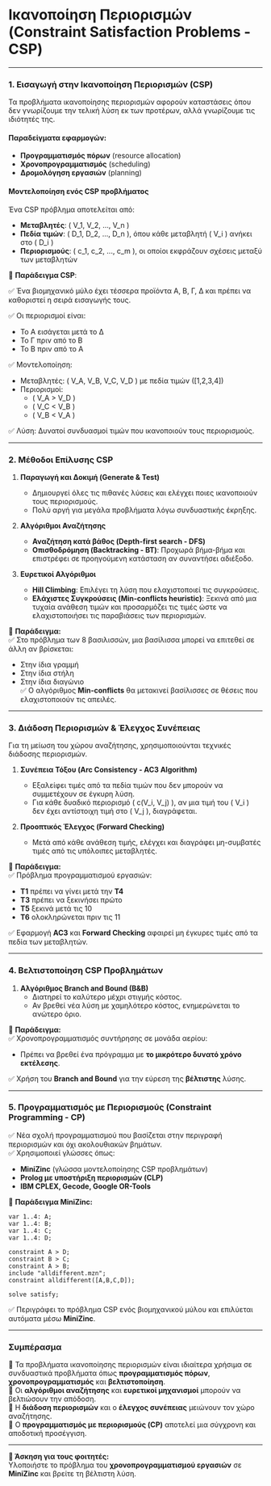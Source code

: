 # Ικανοποίηση Περιορισμών (Constraint Satisfaction Problems - CSP)

---

### **1. Εισαγωγή στην Ικανοποίηση Περιορισμών (CSP)**  
Τα προβλήματα ικανοποίησης περιορισμών αφορούν καταστάσεις όπου δεν γνωρίζουμε την τελική λύση εκ των προτέρων, αλλά γνωρίζουμε τις ιδιότητές της.  

#### **Παραδείγματα εφαρμογών:**
- **Προγραμματισμός πόρων** (resource allocation)  
- **Χρονοπρογραμματισμός** (scheduling)  
- **Δρομολόγηση εργασιών** (planning)  

#### **Μοντελοποίηση ενός CSP προβλήματος**  
Ένα CSP πρόβλημα αποτελείται από:  
- **Μεταβλητές**: \( V_1, V_2, ..., V_n \)  
- **Πεδία τιμών**: \( D_1, D_2, ..., D_n \), όπου κάθε μεταβλητή \( V_i \) ανήκει στο \( D_i \)  
- **Περιορισμούς**: \( c_1, c_2, ..., c_m \), οι οποίοι εκφράζουν σχέσεις μεταξύ των μεταβλητών  

🔹 **Παράδειγμα CSP**:  

✅ Ένα βιομηχανικό μύλο έχει τέσσερα προϊόντα Α, Β, Γ, Δ και πρέπει να καθοριστεί η σειρά εισαγωγής τους.  

✅ Οι περιορισμοί είναι:  
  - Το Α εισάγεται μετά το Δ  
  - Το Γ πριν από το Β  
  - Το Β πριν από το Α  

✅ Μοντελοποίηση:  
  - Μεταβλητές: \( V_A, V_B, V_C, V_D \) με πεδία τιμών \([1,2,3,4]\)  
  - Περιορισμοί:  
    - \( V_A > V_D \)  
    - \( V_C < V_B \)  
    - \( V_B < V_A \)  

✅ Λύση: Δυνατοί συνδυασμοί τιμών που ικανοποιούν τους περιορισμούς.

---

### **2. Μέθοδοι Επίλυσης CSP**
1. **Παραγωγή και Δοκιμή (Generate & Test)**  
   - Δημιουργεί όλες τις πιθανές λύσεις και ελέγχει ποιες ικανοποιούν τους περιορισμούς.  
   - Πολύ αργή για μεγάλα προβλήματα λόγω συνδυαστικής έκρηξης.  
   
2. **Αλγόριθμοι Αναζήτησης**  
   - **Αναζήτηση κατά βάθος (Depth-first search - DFS)**  
   - **Οπισθοδρόμηση (Backtracking - BT)**: Προχωρά βήμα-βήμα και επιστρέφει σε προηγούμενη κατάσταση αν συναντήσει αδιέξοδο.  
   
3. **Ευρετικοί Αλγόριθμοι**  
   - **Hill Climbing**: Επιλέγει τη λύση που ελαχιστοποιεί τις συγκρούσεις.  
   - **Ελάχιστες Συγκρούσεις (Min-conflicts heuristic)**: Ξεκινά από μια τυχαία ανάθεση τιμών και προσαρμόζει τις τιμές ώστε να ελαχιστοποιήσει τις παραβιάσεις των περιορισμών.  

🔹 **Παράδειγμα:**  
✅ Στο πρόβλημα των 8 βασιλισσών, μια βασίλισσα μπορεί να επιτεθεί σε άλλη αν βρίσκεται:  
  - Στην ίδια γραμμή  
  - Στην ίδια στήλη  
  - Στην ίδια διαγώνιο  
✅ Ο αλγόριθμος **Min-conflicts** θα μετακινεί βασίλισσες σε θέσεις που ελαχιστοποιούν τις απειλές.

---

### **3. Διάδοση Περιορισμών & Έλεγχος Συνέπειας**
Για τη μείωση του χώρου αναζήτησης, χρησιμοποιούνται τεχνικές διάδοσης περιορισμών.

1. **Συνέπεια Τόξου (Arc Consistency - AC3 Algorithm)**  
   - Εξαλείφει τιμές από τα πεδία τιμών που δεν μπορούν να συμμετέχουν σε έγκυρη λύση.  
   - Για κάθε δυαδικό περιορισμό \( c(V_i, V_j) \), αν μια τιμή του \( V_i \) δεν έχει αντίστοιχη τιμή στο \( V_j \), διαγράφεται.  

2. **Προοπτικός Έλεγχος (Forward Checking)**  
   - Μετά από κάθε ανάθεση τιμής, ελέγχει και διαγράφει μη-συμβατές τιμές από τις υπόλοιπες μεταβλητές.  

🔹 **Παράδειγμα:**  
✅ Πρόβλημα προγραμματισμού εργασιών:  
  - **T1** πρέπει να γίνει μετά την **T4**  
  - **T3** πρέπει να ξεκινήσει πρώτο  
  - **T5** ξεκινά μετά τις 10  
  - **T6** ολοκληρώνεται πριν τις 11  

✅ Εφαρμογή **AC3** και **Forward Checking** αφαιρεί μη έγκυρες τιμές από τα πεδία των μεταβλητών.

---

### **4. Βελτιστοποίηση CSP Προβλημάτων**
1. **Αλγόριθμος Branch and Bound (B&B)**  
   - Διατηρεί το καλύτερο μέχρι στιγμής κόστος.  
   - Αν βρεθεί νέα λύση με χαμηλότερο κόστος, ενημερώνεται το ανώτερο όριο.  

🔹 **Παράδειγμα:**  
✅ Χρονοπρογραμματισμός συντήρησης σε μονάδα αερίου:  
  - Πρέπει να βρεθεί ένα πρόγραμμα με **το μικρότερο δυνατό χρόνο εκτέλεσης**.  

✅ Χρήση του **Branch and Bound** για την εύρεση της **βέλτιστης** λύσης.

---

### **5. Προγραμματισμός με Περιορισμούς (Constraint Programming - CP)**
✅ Νέα σχολή προγραμματισμού που βασίζεται στην περιγραφή περιορισμών και όχι ακολουθιακών βημάτων.  
✅ Χρησιμοποιεί γλώσσες όπως:
  - **MiniZinc** (γλώσσα μοντελοποίησης CSP προβλημάτων)
  - **Prolog με υποστήριξη περιορισμών (CLP)**
  - **IBM CPLEX, Gecode, Google OR-Tools**  

🔹 **Παράδειγμα MiniZinc:**  
```minizinc
var 1..4: A;
var 1..4: B;
var 1..4: C;
var 1..4: D;

constraint A > D;
constraint B > C;
constraint A > B;
include "alldifferent.mzn";
constraint alldifferent([A,B,C,D]);

solve satisfy;
```
✅ Περιγράφει το πρόβλημα CSP ενός βιομηχανικού μύλου και επιλύεται αυτόματα μέσω **MiniZinc**.

---

### **Συμπέρασμα**
🔹 Τα προβλήματα ικανοποίησης περιορισμών είναι ιδιαίτερα χρήσιμα σε συνδυαστικά προβλήματα όπως **προγραμματισμός πόρων**, **χρονοπρογραμματισμός** και **βελτιστοποίηση**.  
🔹 Οι **αλγόριθμοι αναζήτησης** και **ευρετικοί μηχανισμοί** μπορούν να βελτιώσουν την απόδοση.  
🔹 Η **διάδοση περιορισμών** και ο **έλεγχος συνέπειας** μειώνουν τον χώρο αναζήτησης.  
🔹 Ο **προγραμματισμός με περιορισμούς (CP)** αποτελεί μια σύγχρονη και αποδοτική προσέγγιση.

---

**📌 Άσκηση για τους φοιτητές:**  
Υλοποιήστε το πρόβλημα του **χρονοπρογραμματισμού εργασιών** σε **MiniZinc** και βρείτε τη βέλτιστη λύση.
